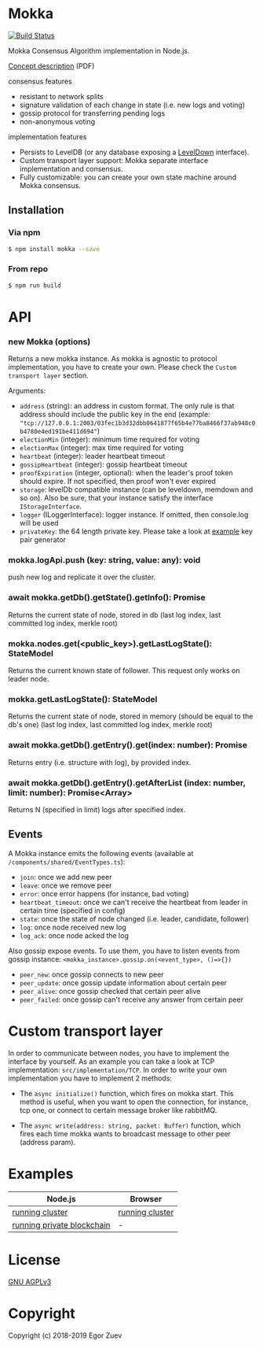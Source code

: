 # Mokka

 [![Build Status](https://travis-ci.org/ega-forever/mokka.svg?branch=master)](https://travis-ci.org/ega-forever/mokka) 

Mokka Consensus Algorithm implementation in Node.js.

[Concept description](https://arxiv.org/ftp/arxiv/papers/1901/1901.08435.pdf) (PDF)

consensus features
* resistant to network splits
* signature validation of each change in state (i.e. new logs and voting)
* gossip protocol for transferring pending logs
* non-anonymous voting

implementation features
* Persists to LevelDB (or any database exposing a [LevelDown](https://github.com/level/leveldown) interface).
* Custom transport layer support: Mokka separate interface implementation and consensus.
* Fully customizable: you can create your own state machine around Mokka consensus.

## Installation

### Via npm
```bash
$ npm install mokka --save
```

### From repo
```bash
$ npm run build
```

# API

### new Mokka (options)

Returns a new mokka instance. As mokka is agnostic to protocol implementation, 
you have to create your own.
Please check the ``Custom transport layer`` section.

Arguments:

* `address` (string):  an address in custom format. The only rule is that address should include the public key in the end
 (example: `"tcp://127.0.0.1:2003/03fec1b3d32dbb0641877f65b4e77ba8466f37ab948c0b4780e4ed191be411d694"`)
* `electionMin` (integer): minimum time required for voting
* `electionMax` (integer): max time required for voting
* `heartbeat` (integer): leader heartbeat timeout
* `gossipHeartbeat` (integer): gossip heartbeat timeout
* `proofExpiration` (integer, optional): when the leader's proof token should expire. If not specified, then proof won't ever expired
* `storage`: levelDb compatible instance (can be leveldown, memdown and so on). Also be sure, that your instance satisfy the interface ```IStorageInterface```. 
* `logger` (ILoggerInterface): logger instance. If omitted, then console.log will be used
* `privateKey`: the 64 length private key. Please take a look at [example](examples/node/decentralized-ganache/src/gen_keys.ts) key pair generator

### mokka.logApi.push (key: string, value: any): void

push new log and replicate it over the cluster.

### await mokka.getDb().getState().getInfo(): Promise<StateModel>

Returns the current state of node, stored in db (last log index, last committed log index, merkle root)

### mokka.nodes.get(<public_key>).getLastLogState(): StateModel

Returns the current known state of follower. This request only works on leader node. 

### mokka.getLastLogState(): StateModel

Returns the current state of node, stored in memory (should be equal to the db's one) (last log index, last committed log index, merkle root)

### await mokka.getDb().getEntry().get(index: number): Promise<EntryModel>

Returns entry (i.e. structure with log), by provided index.

### await mokka.getDb().getEntry().getAfterList (index: number, limit: number): Promise<Array<EntryModel>>

Returns N (specified in limit) logs after specified index.



## Events

A Mokka instance emits the following events (available at ``/components/shared/EventTypes.ts``):

* `join`: once we add new peer
* `leave`: once we remove peer
* `error`: once error happens (for instance, bad voting)
* `heartbeat_timeout`: once we can't receive the heartbeat from leader in certain time (specified in config)
* `state`: once the state of node changed (i.e. leader, candidate, follower)
* `log`: once node received new log
* `log_ack`: once node acked the log

Also gossip expose events. To use them, you have to listen events from gossip instance:
`<mokka_instance>.gossip.on(<event_type>, ()=>{})`

* `peer_new`: once gossip connects to new peer
* `peer_update`: once gossip update information about certain peer
* `peer_alive`: once gossip checked that certain peer alive
* `peer_failed`: once gossip can't receive any answer from certain peer

# Custom transport layer

In order to communicate between nodes, you have to implement the interface by yourself. As an example you can take a look at TCP implementation: ```src/implementation/TCP```.
 In order to write your own implementation you have to implement 2 methods:
 
* The ```async initialize()``` function, which fires on mokka start. This method is useful, when you want to open the connection, for instance, tcp one, or connect to certain message broker like rabbitMQ.

* The ```async write(address: string, packet: Buffer)``` function, which fires each time mokka wants to broadcast message to other peer (address param).

# Examples

| Node.js | Browser |
| --- | --- |
| [running cluster](examples/node/cluster/README.md) | [running cluster](examples/node/cluster/README.md) |
| [running private blockchain](examples/node/decentralized-ganache/README.md) | -



# License

[GNU AGPLv3](LICENSE)

# Copyright

Copyright (c) 2018-2019 Egor Zuev